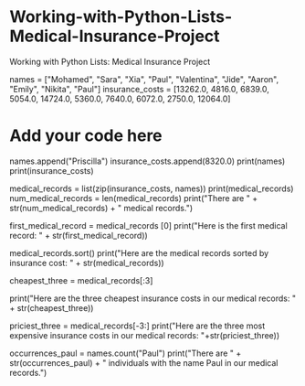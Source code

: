 # Working-with-Python-Lists-Medical-Insurance-Project
Working with Python Lists: Medical Insurance Project


names = ["Mohamed", "Sara", "Xia", "Paul", "Valentina", "Jide", "Aaron", "Emily", "Nikita", "Paul"]
insurance_costs = [13262.0, 4816.0, 6839.0, 5054.0, 14724.0, 5360.0, 7640.0, 6072.0, 2750.0, 12064.0]

# Add your code here
names.append("Priscilla")
insurance_costs.append(8320.0)
print(names)
print(insurance_costs)


medical_records = list(zip(insurance_costs, names))
print(medical_records)
num_medical_records = len(medical_records)
print("There are " + str(num_medical_records) + " medical records.")

first_medical_record = medical_records [0]
print("Here is the first medical record: " + str(first_medical_record))

medical_records.sort()
print("Here are the medical records sorted by insurance cost: " + str(medical_records))

cheapest_three = medical_records[:3]

print("Here are the three cheapest insurance costs in our medical records: " + str(cheapest_three))

priciest_three = medical_records[-3:]
print("Here are the three most expensive insurance costs in our medical records: "+str(priciest_three))

occurrences_paul = names.count("Paul")
print("There are " + str(occurrences_paul) + " individuals with the name Paul in our medical records.")




